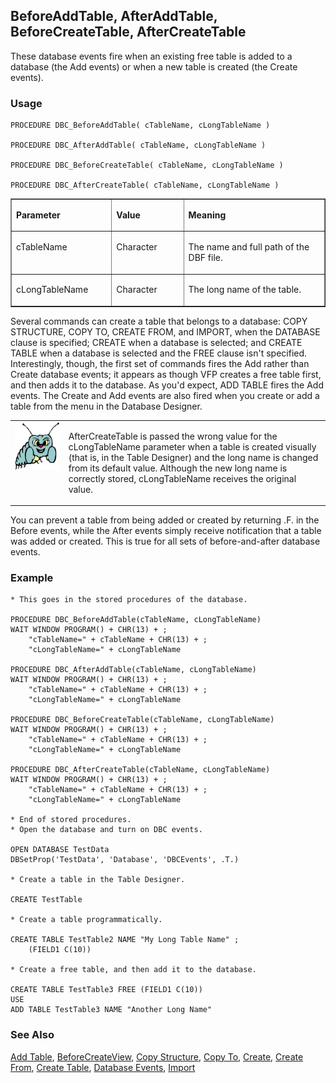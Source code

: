 ## BeforeAddTable, AfterAddTable, BeforeCreateTable, AfterCreateTable

These database events fire when an existing free table is added to a database (the Add events) or when a new table is created (the Create events).

### Usage

```foxpro
PROCEDURE DBC_BeforeAddTable( cTableName, cLongTableName )

PROCEDURE DBC_AfterAddTable( cTableName, cLongTableName )

PROCEDURE DBC_BeforeCreateTable( cTableName, cLongTableName )

PROCEDURE DBC_AfterCreateTable( cTableName, cLongTableName )
```
<table border cellspacing=0 cellpadding=0 width=100%>
<tr>
  <td width=32% valign=top>
  <p><b>Parameter</b></p>
  </td>
  <td width=23% valign=top>
  <p><b>Value</b></p>
  </td>
  <td width=45% valign=top>
  <p><b>Meaning</b></p>
  </td>
 </tr>
<tr>
  <td width=32% valign=top>
  <p>cTableName</p>
  </td>
  <td width=23% valign=top>
  <p>Character</p>
  </td>
  <td width=45% valign=top>
  <p>The name and full path of the DBF file.</p>
  </td>
 </tr>
<tr>
  <td width=32% valign=top>
  <p>cLongTableName</p>
  </td>
  <td width=23% valign=top>
  <p>Character</p>
  </td>
  <td width=45% valign=top>
  <p>The long name of the table.</p>
  </td>
 </tr>
</table>

Several commands can create a table that belongs to a database: COPY STRUCTURE, COPY TO, CREATE FROM, and IMPORT, when the DATABASE clause is specified; CREATE when a database is selected; and CREATE TABLE when a database is selected and the FREE clause isn't specified. Interestingly, though, the first set of commands fires the Add rather than Create database events; it appears as though VFP creates a free table first, and then adds it to the database. As you'd expect, ADD TABLE fires the Add events. The Create and Add events are also fired when you create or add a table from the menu in the Database Designer.

<table border=0 cellspacing=0 cellpadding=0 width=100%>
<tr>
  <td width=17% valign=top>
<img width=95 height=77 src="bug.gif"></p>
  </td>
  <td width=83%>
  <p>AfterCreateTable is passed the wrong value for the cLongTableName parameter when a table is created visually (that is, in the Table Designer) and the long name is changed from its default value. Although the new long name is correctly stored, cLongTableName receives the original value.</p>
  </td>
 </tr>
</table>

You can prevent a table from being added or created by returning .F. in the Before events, while the After events simply receive notification that a table was added or created. This is true for all sets of before-and-after database events.

### Example

```foxpro
* This goes in the stored procedures of the database.

PROCEDURE DBC_BeforeAddTable(cTableName, cLongTableName)
WAIT WINDOW PROGRAM() + CHR(13) + ;
    "cTableName=" + cTableName + CHR(13) + ;
    "cLongTableName=" + cLongTableName

PROCEDURE DBC_AfterAddTable(cTableName, cLongTableName)
WAIT WINDOW PROGRAM() + CHR(13) + ;
    "cTableName=" + cTableName + CHR(13) + ;
    "cLongTableName=" + cLongTableName

PROCEDURE DBC_BeforeCreateTable(cTableName, cLongTableName)
WAIT WINDOW PROGRAM() + CHR(13) + ;
    "cTableName=" + cTableName + CHR(13) + ;
    "cLongTableName=" + cLongTableName

PROCEDURE DBC_AfterCreateTable(cTableName, cLongTableName)
WAIT WINDOW PROGRAM() + CHR(13) + ;
    "cTableName=" + cTableName + CHR(13) + ;
    "cLongTableName=" + cLongTableName

* End of stored procedures.
* Open the database and turn on DBC events.

OPEN DATABASE TestData
DBSetProp('TestData', 'Database', 'DBCEvents', .T.)

* Create a table in the Table Designer.

CREATE TestTable

* Create a table programmatically.

CREATE TABLE TestTable2 NAME "My Long Table Name" ;
    (FIELD1 C(10))

* Create a free table, and then add it to the database.

CREATE TABLE TestTable3 FREE (FIELD1 C(10))
USE
ADD TABLE TestTable3 NAME "Another Long Name"
```
### See Also

[Add Table](s4g314.md), [BeforeCreateView](s4g841.md), [Copy Structure](s4g067.md), [Copy To](s4g059.md), [Create](s4g069.md), [Create From](s4g067.md), [Create Table](s4g071.md), [Database Events](s4g900.md), [Import](s4g059.md)